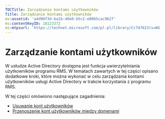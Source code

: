```yaml
---
TOCTitle: Zarządzanie kontami użytkowników
Title: Zarządzanie kontami użytkowników
ms:assetid: 'a4d90f3d-ba1b-40e0-b5c2-e0065cac962f'
ms:contentKeyID: 18123372
ms:mtpsurl: 'https://technet.microsoft.com/pl-pl/library/Cc747623(v=WS.10)'
---
```


Zarządzanie kontami użytkowników
================================

W usłudze Active Directory dostępna jest funkcja uwierzytelniania użytkowników programu RMS. W tematach zawartych w tej części opisano dodatkowe kroki, które można wykonać w celu zarządzania kontami użytkowników usługi Active Directory w trakcie korzystania z programu RMS.

W tej części omówiono następujące zagadnienia:

-   [Usuwanie kont użytkowników](https://technet.microsoft.com/bf73b141-d4d1-4807-a773-3aaff58b0db6)
-   [Przenoszenie kont użytkowników między domenami](https://technet.microsoft.com/0010b0ea-07c0-41c9-81f7-5881343d1d55)
